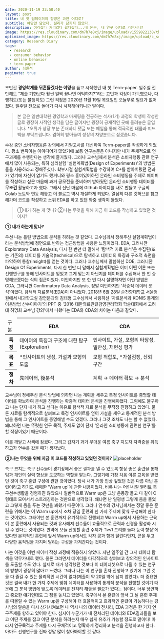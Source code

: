 ```yaml
---
date: 2020-11-19 23:50:40
layout: post
title: 내 첫 텀페이퍼의 향방은 과연 어디로? 
subtitle: 야망만 담았다. 실리가 담기지 않았다.
description: 이리갔다 저리갔다 왔다갔다...내 논문, 내 연구 어디로 가는거니?
image: https://res.cloudinary.com/dm7h7e8xj/image/upload/v1559822138/theme9_v273a9.jpg
optimized_image: https://res.cloudinary.com/dm7h7e8xj/image/upload/c_scale,w_380/v1559822138/theme9_v273a9.jpg
category: Research Diary
tags:
  - research
  - consumer behavior
  - online behavior 
  - term-paper
author: 최원석
paginate: true
---
```


조만간 **경영학계를 뒤흔들겠다는 야망**을 품고 시작했던 내 첫 Term-paper. 일주일 전만해도 "제출 기한보다 훨씬 일찍 끝나면 어떡하지?"라는 고민과 걱정이 가득했으나, 다행히도(또는 불행히도) 그런 걱정은 2020년 11월 19일 목요일인 오늘부로 필요가 없어졌다. 일주일 전으로 돌아가 다시 시작해야되니깐 말이다. 

> 본 글은 일반대학원 경영학과 마케팅을 전공하는 석사(1기) 과정의 학생이 작성한 글로 굉장히 사적인 생각을 담은 글이지만 굉장히 공개적인 곳에 올려놓은 글입니다. *오류가 상당 부분 존재하니 댓글 또는 메일을 통해 적극적인 태클과 피드백을 부탁드립니다. 겸허히 받아들여 성장의 자양분으로 삼겠습니다.

수강 중인 소비자행동론 강의에서 지필고사를 대신하여 Term-paper를 작성하게 되었다. 평소 번뜩이는 아이디어가 많았기에 보통 연구논문은 아니지만 내가 주체적으로 연구과제를 수행한다는 생각에 즐거웠다. 그러나 교수님께서 분석은 소비자행동 관련 연구에서 많이 사용되는, 특히 심리실험 '실험계획법(Design of Experiments)'의 방법론들을 사용하라고 정해주셨다. 학부시절 실험계획법을 수강하여 C+를 받아버렸던 전과가 있기에 자신이 없기도 했거니와 평소 흥미있어하던 온라인 소비행동을 주제로 페이퍼를 작성하고 싶은 마음에 과거 공모전을 준비하며 받아뒀던 온라인 소비행동 데이터를 **무조건** 활용하고자 했다. 그래서 신난 마음에 Github 아이디를 새로 만들고 구글의 Colab 노트와 연동 해놓고 이 블로그 역시 개설하게 되었다. 열심히 다른 깃허브를 참고해가며 코드를 작성하고 소위 EDA를 하고 있던 와중 생각이 들었다.
> ①내가 하는 게 맞나? ②나는 무엇을 위해 지금 이 코드를 작성하고 있었던 것이지?  

**① 내가 하는게 맞나?**

우선 나는 틀린 방법으로 분석을 하려는 것 같았다. 교수님께서 정해주신 실험계획법이라는 분석방법에 정면으로 반하는 접근방법을 사용한 느낌이었다. 
EDA, 그러니깐 Exploratory Data Analysis, 다시 한 번만 더 말해서 '탐색적 자료 분석'은 수집된(또는 기존의) 데이터를 기술적(technical)으로 탐색하고 데이터의 특징과 구조적 측면을 파악하여 통찰(insight)를 얻는 것이다. 그러나 교수님께서 말씀하신 DOE, 그러니깐 Design Of Experiments, 다시 한 번만 더 말해서 실험계획법은 이미 어떤 이론 또는 선행연구를 통해 인사이트를 얻었고 그게 맞는지 아닌지를 데이터를 수집해서 한 번 증명해보겠다는 식의 접근이었다. 미안하지만 또 한 번 다시 설명하자면 이런 방법은 CDA, 그러니깐 Confirmatory Data Analysis, 정말 미안하지만 '확증적 데이터 분석'이었다. 탐색적 자료분석(EDA)이 아니었다. 2018년 6월 28일 순천향대학교 서울병원에서 내과학교실 감연분과의 김태형 교수님께서 사용하신 '자료분석과 KONIS 통계의 이용방법 산수이야기'의 PPT 중 '2016 대한의료관련감영관리학회 학술대회에서 고려대 허명회 교수님 강의'에서 나왔다는 EDA와 CDA의 차이는 다음과 같았다. 

<table>
  <thead>
    <tr>
      <td>구분</td>
      <th>EDA</th>
      <th>CDA</th>
    </tr>
  </thead>
  <tbody>
    <tr>
      <th>특징</th>
      <td>데이터의 특징과 구조에 대한 탐구(Exploration)</td>
      <td>인사이트, 가설, 모형의 타당성, 일반성, 재현성 평가</td>
    </tr>
    <tr>
      <th>목표</th>
      <td>*인사이트의 생성, 가설과 모형의 도출</td>
      <td>모형 적합도, *가설점정, 신뢰구간</td>
    </tr>
    <tr>
      <th>절차</th>
      <td>先데이터, 後분석</td>
      <td>계획 → 데이터 확보 → 분석</td>
    </tr>
  </tbody>
</table>

교수님이 정해주신 분석 방법에 의하면 나는 계획을 세우고 특정 인사이트를 증명할 데이터를 확보하여 분석을 진행하는 확증적 데이터 분석을 진행해야했다. 그럼에도 불구하고 나는 단지 내가 하고 싶다는 이유로 탐색적 자료 분석을 무작정 진행하고 있었다. 물론 자료를 탐색적으로 살펴보고 특정 인사이트를 얻어 가설을 세우고 통계적인 분석 방법을 통해 그 인사이트를 증명해낼 수도 있겠다. 그러나 그것 조차도 나는 할 수 없었다. 왜냐하면 나는 뚜렷한 연구 목적, 주제도 없이 단지 '온라인 소비행동에 관련한 연구'를 할 작정이었기 때문이다. 

이를 깨닫고 사색에 잠겼다. 그리고 갑자기 과거 무더운 여름 축구 지도자 자격증을 취득하고자 연수를 갔을 때가 생각났다. 

<!--page-->

**②나는 무엇을 위해 지금 이 코드를 작성하고 있었던 것이지?**
![placeholder](https://cdn.pixabay.com/photo/2016/05/18/23/46/soccer-1401929_960_720.jpg)

축구 코치는 축구 선수들이 경기장에서 좋은 결과를 낼 수 있도록 항상 좋은 훈련을 통해 팀과 개인의 실력 향상을 도모하는 역할을 맡는다. 그렇기에 가장 처음 이론 교육을 받았던 것이 축구 훈련 구성에 관한 것이었다. 당시 내가 가장 인상 깊었던 것은 다름 아닌 훈련이라고 하기도 애매한 'Warm up'에 관한 내용이었다. 비록 나는 어린시절 엘리트 축구선수생활을 경험하진 않았으나 일반적으로 Warm up은 그냥 운동장 돌고 다 같이 O형태로 모여서서 스트레칭하는 것만으로 생각했다. 왜냐면 난 일평생 그렇게 몸을 풀었고 그렇게 몸을 푸는 것만을 봐왔기 때문이다. 그러나 연수의 강사님께서는 정말 좋은 훈련을 위해서는 이 Warm up에서 조차 당일 훈련의 한 가지 주제에 맞춰 구성해야 한다는 것이었다. 그래야만 본 훈련까지 유기적으로 진행되고 Warm up에서 사용하는 근육이 본 훈련에서 사용되는 것과 유사해져 선수들이 효율적으로 근력과 신경을 활성화 시킬 수 있다는 것이었다. 만약에 오늘 진행할 훈련 주제가 '1vs1 드리블 돌파 능력 향상'에 있다면 본격적인 훈련에 앞서 Warm up에서도 각자 공과 함께 달린다던지, 콘을 두고 다양한 움직임을 가지며 달리는 구성을 가져간다는 것이다. 
 
 나는 이것을 이번 페이퍼 작성 과정에 적용하지 않았다. 지난 일주일 간 그저 데이터 탐색을 막무가내로 했다. 물론 그러면서 데이터를 다각적으로 살펴보고 창의적인 인사이트를 도출할 수도 있다. 실제로 내가 생각했던 것보다 이 데이터셋으로 나올 수 있는 연구의 방향이 굉장히 많아고 느꼈다. 그러나 나는 이 연구를 혼자 진행하고 있기에 그런 것을 다 즐길 수 있는 물리적인 시간이 없다(제출이 약 20일 밖에 남지 않았다). 더 중요한 것은 결국 내가 한 가지 주제에 맞춰 데이터를 사용하여 통계적 분석을 진행할 것이기 때문에 그 분석 방법에 맞도록 데이터를 전처리 해놓을 필요가 있다는 점이다. 너무 당연하고 중요한 얘기인데도 그 점을 놓치고 있었다. 축구에서 본 훈련에 앞서 그 날 훈련 주제를 떠올릴 수 있는 Warm up을 구성해야 더 효율적이고 효과적인 훈련이 가능하다는 강사님의 말씀을 다시 상기시켜보면 나 역시 나의 데이터 전처리, EDA 과정은 한 가지 연구주제를 향하고 있어야 한다. 심지어 누군가가 내 전처리된 데이터와 EDA결과들을 보고 어떤 주제를 잡고 어떤 분석을 하려는지 매우 쉽게 유추가 가능할 정도로 말이다! 
 따라서 연구목적과 주제를 다시 구체적이고 명확하게 정리하고 분석을 진행하고자 한다. 아마도 선행연구를 진짜 정말 많이 찾아봐야할 것 같다.









